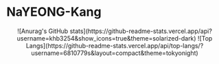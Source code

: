 # NaYEONG-Kang
<div align="center">
![Anurag's GitHub stats](https://github-readme-stats.vercel.app/api?username=khb3254&show_icons=true&theme=solarized-dark)
![Top Langs](https://github-readme-stats.vercel.app/api/top-langs/?username=6810779s&layout=compact&theme=tokyonight)
</div>
